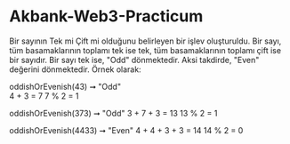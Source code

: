 # Akbank-Web3-Practicum

Bir sayının Tek mi Çift mi olduğunu belirleyen bir işlev oluşturuldu. Bir sayı, tüm basamaklarının toplamı tek ise tek, tüm basamaklarının toplamı çift ise bir sayıdır. Bir sayı tek ise, "Odd" dönmektedir. Aksi takdirde, "Even" değerini dönmektedir. Örnek olarak:

oddishOrEvenish(43) ➞ "Odd" <br>
  4 + 3 = 7
  7 % 2 = 1

oddishOrEvenish(373) ➞ "Odd"
  3 + 7 + 3 = 13
  13 % 2 = 1

oddishOrEvenish(4433) ➞ "Even"
  4 + 4 + 3 + 3 = 14
  14 % 2 = 0
